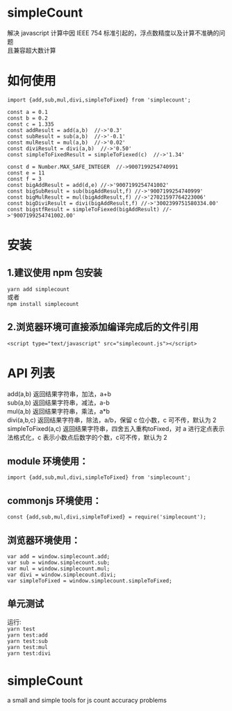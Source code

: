 # simpleCount

解决 javascript 计算中因 IEEE 754 标准引起的，浮点数精度以及计算不准确的问题  
且兼容超大数计算

# 如何使用
`import {add,sub,mul,divi,simpleToFixed} from 'simplecount';`  

`const a = 0.1`   
`const b = 0.2`    
`const c = 1.335`  
`const addResult = add(a,b)  //->'0.3'`  
`const subResult = sub(a,b)  //->'-0.1'`    
`const mulResult = mul(a,b)  //->'0.02'`  
`const diviResult = divi(a,b)  //->'0.50'`    
`const simpleToFixedResult = simpleToFiexed(c)  //->'1.34'`    

`const d = Number.MAX_SAFE_INTEGER  //->9007199254740991`    
`const e = 11`    
`const f = 3`    
`const bigAddResult = add(d,e) //->'9007199254741002'`    
`const bigSubResult = sub(bigAddResult,f) //->'9007199254740999'`    
`const bigMulResult = mul(bigAddResult,f) //->'27021597764223006'`    
`const bigDiviResult = divi(bigAddResult,f) //->'3002399751580334.00'`    
`const bigstfResult = simpleToFiexed(bigAddResult) //->'9007199254741002.00'`    

# 安装

## 1.建议使用 npm 包安装

`yarn add simplecount`    
或者  
`npm install simplecount`    

## 2.浏览器环境可直接添加编译完成后的文件引用

`<script type="text/javascript" src="simplecount.js"></script>`

# API 列表

add(a,b) 返回结果字符串，加法，a+b  
sub(a,b) 返回结果字符串，减法，a-b  
mul(a,b) 返回结果字符串，乘法，a\*b  
divi(a,b,c) 返回结果字符串，除法，a/b，保留 c 位小数，c 可不传，默认为 2  
simpleToFixed(a,c) 返回结果字符串，四舍五入重构toFixed，对 a 进行定点表示法格式化，c 表示小数点后数字的个数，c可不传，默认为 2  

## module 环境使用：

`import {add,sub,mul,divi,simpleToFixed} from 'simplecount';`  

## commonjs 环境使用：

`const {add,sub,mul,divi,simpleToFixed} = require('simplecount');`    

## 浏览器环境使用：

`var add = window.simplecount.add;`    
`var sub = window.simplecount.sub;`    
`var mul = window.simplecount.mul;`    
`var divi = window.simplecount.divi;`    
`var simpleToFixed = window.simplecount.simpleToFixed;`    

## 单元测试

运行:  
`yarn test`    
`yarn test:add`    
`yarn test:sub`    
`yarn test:mul`    
`yarn test:divi`    

# simpleCount

a small and simple tools for js count accuracy problems  
